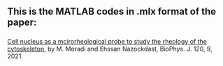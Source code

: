 # 
## This is the MATLAB codes in .mlx format of the paper:		
###
[Cell nucleus as a mcirorheological probe to study the rheology of the cytoskeleton](https://www.cell.com/biophysj/fulltext/S0006-3495(21)00211-3), by M. Moradi and Ehssan Nazockdast, BioPhys. J. 120, 9, 2021. 
